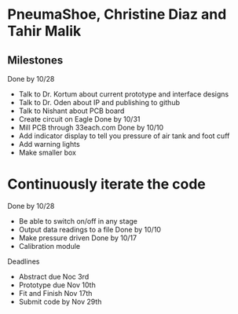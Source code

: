 # PneumaShoe, Christine Diaz and Tahir Malik

## Milestones

Done by 10/28
- Talk to Dr. Kortum about current prototype and interface designs
- Talk to Dr. Oden about IP and publishing to github
- Talk to Nishant about PCB board
- Create circuit on Eagle
Done by 10/31
- Mill PCB through 33each.com
Done by 10/10
- Add indicator display to tell you pressure of air tank and foot cuff
- Add warning lights
- Make smaller box

# Continuously iterate the code
Done by 10/28
- Be able to switch on/off in any stage
- Output data readings to a file
Done by 10/10
- Make pressure driven
Done by 10/17
- Calibration module


Deadlines
- Abstract due Noc 3rd
- Prototype due Nov 10th
- Fit and Finish Nov 17th
- Submit code by Nov 29th

